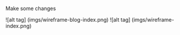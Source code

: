 Make some changes



![alt tag] (imgs/wireframe-blog-index.png)
![alt tag] (imgs/wireframe-index.png)
